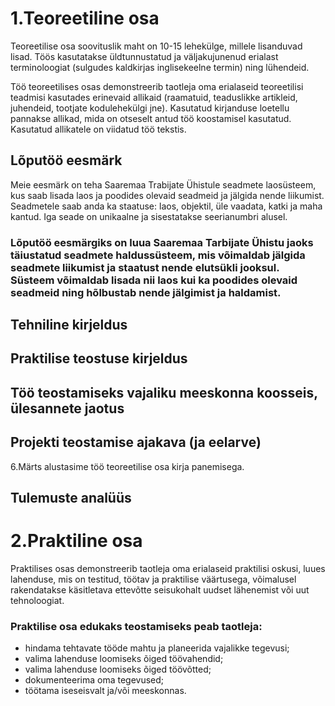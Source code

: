 # 1.Teoreetiline osa
Teoreetilise osa soovituslik maht on 10-15 lehekülge, millele lisanduvad lisad. Töös kasutatakse üldtunnustatud ja väljakujunenud erialast terminoloogiat (sulgudes kaldkirjas inglisekeelne termin) ning lühendeid.

Töö teoreetilises osas demonstreerib taotleja oma erialaseid teoreetilisi teadmisi kasutades erinevaid allikaid (raamatuid, teaduslikke artikleid, juhendeid, tootjate kodulehekülgi jne). Kasutatud kirjanduse loetellu pannakse allikad, mida on otseselt antud töö koostamisel kasutatud. Kasutatud allikatele on viidatud töö tekstis.

## Lõputöö eesmärk
Meie eesmärk on teha Saaremaa Trabijate Ühistule seadmete laosüsteem, kus saab lisada laos ja poodides olevaid seadmeid ja jälgida nende liikumist. Seadmetele saab anda ka staatuse: laos, objektil, üle vaadata, katki ja maha kantud. Iga seade on unikaalne ja sisestatakse seerianumbri alusel.
### Lõputöö eesmärgiks on luua Saaremaa Tarbijate Ühistu jaoks täiustatud seadmete haldussüsteem, mis võimaldab jälgida seadmete liikumist ja staatust nende elutsükli jooksul. Süsteem võimaldab lisada nii laos kui ka poodides olevaid seadmeid ning hõlbustab nende jälgimist ja haldamist.

## Tehniline kirjeldus

## Praktilise teostuse kirjeldus

## Töö teostamiseks vajaliku meeskonna koosseis, ülesannete jaotus

## Projekti teostamise ajakava (ja eelarve)
6.Märts alustasime töö teoreetilise osa kirja panemisega.
## Tulemuste analüüs




# 2.Praktiline osa 
Praktilises osas demonstreerib taotleja oma erialaseid praktilisi oskusi, luues lahenduse, mis on testitud, töötav ja praktilise väärtusega, võimalusel rakendatakse käsitletava ettevõtte seisukohalt uudset lähenemist või uut tehnoloogiat. 

### Praktilise osa edukaks teostamiseks peab taotleja: 
-	hindama tehtavate tööde mahtu ja planeerida vajalikke tegevusi; 
-	valima lahenduse loomiseks õiged töövahendid; 
-	valima lahenduse loomiseks õiged töövõtted; 
-	dokumenteerima oma tegevused; 
-	töötama iseseisvalt ja/või meeskonnas.  
